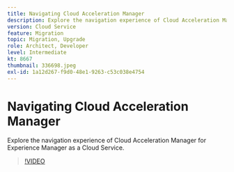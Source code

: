 ```yaml
---
title: Navigating Cloud Acceleration Manager
description: Explore the navigation experience of Cloud Acceleration Manager for Experience Manager as a Cloud Service.
version: Cloud Service
feature: Migration
topic: Migration, Upgrade
role: Architect, Developer
level: Intermediate
kt: 8667
thumbnail: 336698.jpeg
exl-id: 1a12d267-f9d0-48e1-9263-c53c038e4754
---
```

# Navigating Cloud Acceleration Manager

Explore the navigation experience of Cloud Acceleration Manager for Experience Manager as a Cloud Service.

>[!VIDEO](https://video.tv.adobe.com/v/336698?quality=12&learn=on)
